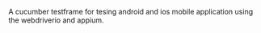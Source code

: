 A cucumber testframe for tesing android and ios mobile application using the webdriverio and appium.
